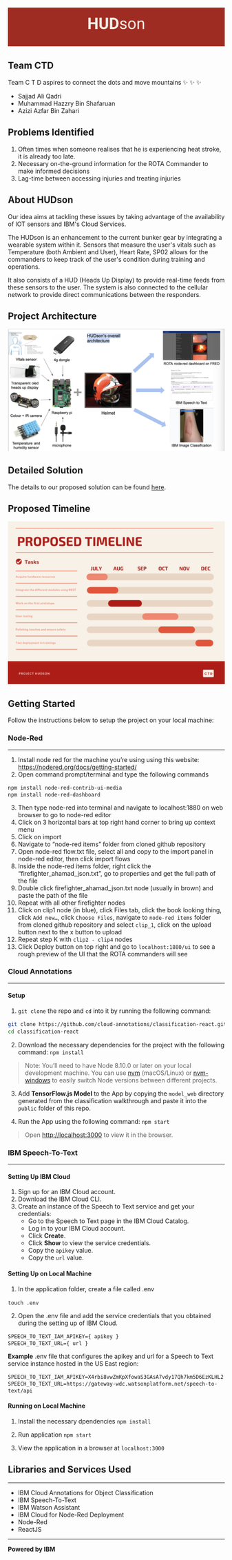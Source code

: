 ![Title Header](./images/Header.png)

## Team CTD

Team C T D aspires to connect the dots and move mountains :sparkles: :sparkles: :sparkles:

* Sajjad Ali Qadri
* Muhammad Hazzry Bin Shafaruan
* Azizi Azfar Bin Zahari

## Problems Identified
1. Often times when someone realises that he is experiencing heat stroke, it is already too late.
2. Necessary on-the-ground information for the ROTA Commander to make informed decisions
3. Lag-time between accessing injuries and treating injuries

## About HUDson
Our idea aims at tackling these issues by taking advantage of the availability of IOT sensors and IBM's Cloud Services.

The HUDson is an enhancement to the current bunker gear by integrating a wearable system within it. Sensors that measure the user's vitals such as Temperature (both Ambient and User), Heart Rate, SP02 allows for the commanders to keep track of the user's condition during training and operations. 

It also consists of a HUD (Heads Up Display) to provide real-time feeds from these sensors to the user. The system is also connected to the cellular network to provide direct communications between the responders.

## Project Architecture
![Project Architecture](./images/ProjectArchitecture.png)

## Detailed Solution
The details to our proposed solution can be found [here](https://docs.google.com/presentation/d/118ZEW3oC22b5wW0z8rRuRln_HrM24JXRShlhw-pjIVY/edit?usp=sharing).

## Proposed Timeline
![Proposed Timleine](./images/ProposedTimeline.png)

## Getting Started

Follow the instructions below to setup the project on your local machine:

### Node-Red
----------------------------

1. Install node red for the machine you’re using using this website: https://nodered.org/docs/getting-started/
2. Open command prompt/terminal and type the following commands 
```
npm install node-red-contrib-ui-media
npm install node-red-dashboard
```
3. Then type node-red into terminal and navigate to localhost:1880 on web browser to go to node-red editor
4. Click on 3 horizontal bars at top right hand corner to bring up context menu
5. Click on import 
6. Navigate to “node-red items” folder from cloned github repository
7. Open node-red flow.txt file, select all and copy to the import panel in node-red editor, then click import flows
8. Inside the node-red items folder, right click the “firefighter_ahamad_json.txt”, go to properties and get the full path of the file
9. Double click firefighter_ahamad_json.txt node (usually in brown) and paste the path of the file
10. Repeat with all other firefighter nodes
11. Click on clip1 node (in blue), click Files tab, click the book looking thing, click `Add new…`, click `Choose Files`, navigate to `node-red items` folder from cloned github repository and select `clip_1`, click on the upload button next to the x button to upload  
12. Repeat step K with `clip2 - clip4`  nodes  
13. Click Deploy button on top right and go to `localhost:1880/ui` to see a rough preview of the UI that the ROTA commanders will see


### Cloud Annotations
----------------------------

#### Setup
1. `git clone` the repo and `cd` into it by running the following command:

```bash
git clone https://github.com/cloud-annotations/classification-react.git
cd classification-react
```

2. Download the necessary dependencies for the project with the following command:
`npm install`

> Note: You’ll need to have Node 8.10.0 or later on your local development machine. You can use [nvm](https://github.com/creationix/nvm#installation) (macOS/Linux) or [nvm-windows](https://github.com/coreybutler/nvm-windows#node-version-manager-nvm-for-windows) to easily switch Node versions between different projects.

3. Add **TensorFlow.js Model** to the App by copying the `model_web` directory generated from the classification walkthrough and paste it into the `public` folder of this repo.

4. Run the App using the following command:
`npm start`

>Open [http://localhost:3000](https://docs.google.com/document/d/1du0OzhGNdTIKyl838Xxb77k3qJ4IGJGB11jquXxrRsU/edit?usp=sharing) to view it in the browser.

### IBM Speech-To-Text
----------------------------
#### Setting Up IBM Cloud
1. Sign up for an IBM Cloud account.
2. Download the IBM Cloud CLI.
3. Create an instance of the Speech to Text service and get your credentials:
    * Go to the Speech to Text page in the IBM Cloud Catalog.
    * Log in to your IBM Cloud account.
    * Click **Create**.
    * Click **Show** to view the service credentials.
    * Copy the `apikey` value.
    * Copy the `url` value.
  
#### Setting Up on Local Machine
1. In the application folder, create a file called .env

`touch .env`

2. Open the .env file and add the service credentials that you obtained during the setting up of IBM Cloud.

```
SPEECH_TO_TEXT_IAM_APIKEY={ apikey } 
SPEECH_TO_TEXT_URL={ url }
```

**Example** .env file that configures the apikey and url for a Speech to Text service instance hosted in the US East region:

```
SPEECH_TO_TEXT_IAM_APIKEY=X4rbi8vwZmKpXfowaS3GAsA7vdy17Qh7km5D6EzKLHL2
SPEECH_TO_TEXT_URL=https://gateway-wdc.watsonplatform.net/speech-to-text/api
```
#### Running on Local Machine
1. Install the necessary dpendencies
`npm install`

2. Run application
`npm start`

3. View the application in a browser at `localhost:3000`

## Libraries and Services Used
----------------------------
* IBM Cloud Annotations for Object Classification
* IBM Speech-To-Text
* IBM Watson Assistant
* IBM Cloud for Node-Red Deployment 
* Node-Red
* ReactJS
_____________________
**Powered by IBM**